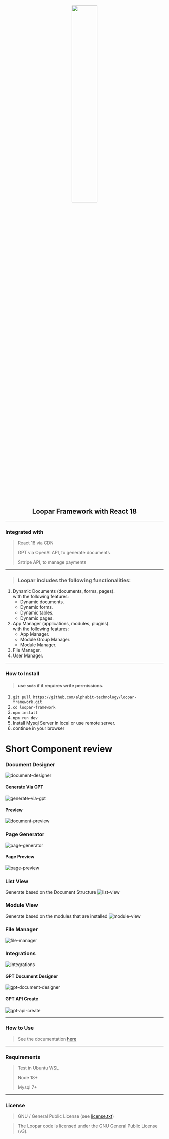 <div align = "center">
    <img src = "https://user-images.githubusercontent.com/87505840/196835270-bb77df87-9880-4933-b0ff-289eb54c0202.svg" height = "" width = "40%">
    <h2>Loopar Framework with React 18</h2>
</div>

___
### Integrated with
> React 18 via CDN
>
> GPT via OpenAI API, to generate documents
> 
> Srtripe API, to manage payments

___
> ### Loopar includes the following functionalities:

1. Dynamic Documents (documents, forms, pages).<br>
    with the following features:
    - Dynamic documents.
    - Dynamic forms.
    - Dynamic tables.
    - Dynamic pages.
2. App Manager  (applications, modules, plugins).<br>
    with the following features:
    - App Manager.
    - Module Group Manager.
    - Module Manager.
3. File Manager.
4. User Manager.

___
### How to Install
> #### use `sudo` if it requires write permissions.
> 
1. `git pull https://github.com/alphabit-technology/loopar-framework.git`
2. `cd loopar-framework`
3. `npm install`
4. `npm run dev`
5. Install Mysql Server in local or use remote server.
6. continue in your browser


# Short Component review
### Document Designer
![document-designer](https://github.com/alphabit-technology/loopar-framework/assets/87505840/261d1a49-66a2-498b-b1f2-e87fae3a2d91)

#### Generate Via GPT
![generate-via-gpt](https://github.com/alphabit-technology/loopar-framework/assets/87505840/a6f1c44b-dbcc-487a-a1ae-47e7d63dc8d3)

#### Preview
![document-preview](https://github.com/alphabit-technology/loopar-framework/assets/87505840/1df1c007-54dd-41a2-a7c7-ef170189d82d)

### Page Generator
![page-generator](https://github.com/alphabit-technology/loopar-framework/assets/87505840/616800e6-2bf1-4081-9e02-115349f7e0cf)

#### Page Preview
![page-preview](https://github.com/alphabit-technology/loopar-framework/assets/87505840/8355721d-6370-4278-98ab-97d723a92884)

### List View
Generate based on the Document Structure
![list-view](https://github.com/alphabit-technology/loopar-framework/assets/87505840/5e3299f9-2a9a-4a2a-82d8-dbc3846a7017)

### Module View
Generate based on the modules that are installed
![module-view](https://github.com/alphabit-technology/loopar-framework/assets/87505840/c8b2ea78-8749-463a-8e95-d08ab3b5236e)

### File Manager
![file-manager](https://github.com/alphabit-technology/loopar-framework/assets/87505840/e6069758-ba4b-47e4-94a1-96bbf3fd0a87)

### Integrations
![integrations](https://github.com/alphabit-technology/loopar-framework/assets/87505840/714c3b5e-b057-4b8b-812d-54c6d2a0378e)

#### GPT Document Designer
![gpt-document-designer](https://github.com/alphabit-technology/loopar-framework/assets/87505840/aea9d92b-4c62-48ef-82d1-70d73454660d)

#### GPT API Create
![gpt-api-create](https://github.com/alphabit-technology/loopar-framework/assets/87505840/fa763ac9-a54e-462a-a1e0-3679254c161a)


___
### How to Use
> See the documentation [here](https://github.com/alphabit-technology/loopar-framework/wiki)

___
### Requirements
> Test in Ubuntu WSL
>
> Node 18+
> 
> Mysql 7+

___

### License
> GNU / General Public License (see [license.txt](license.txt))

> The Loopar code is licensed under the GNU General Public License (v3).
